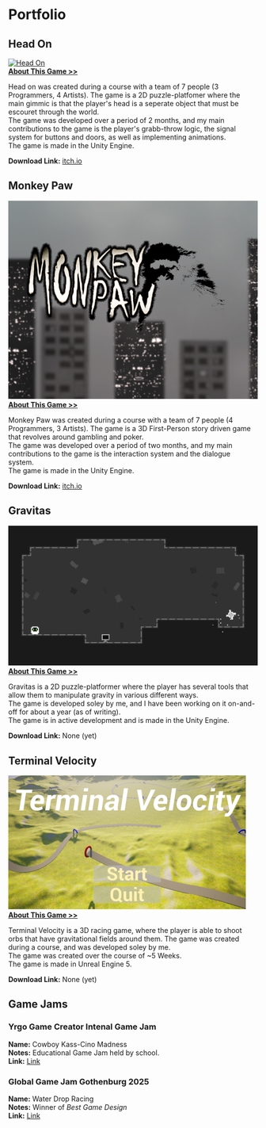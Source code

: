 # Portfolio




## Head On
[![Head On](/assets/HeadOnTitle.png)](https://salmaster1.github.io/Portfolio/Projects/HeadOn)  
[**About This Game >>**](https://salmaster1.github.io/Portfolio/Projects/HeadOn)  

Head on was created during a course with a team of 7 people (3 Programmers, 4 Artists). The game is a 2D puzzle-platfomer where the main gimmic is that the player's head is a seperate object that must be escouret through the world.  
The game was developed over a period of 2 months, and my main contributions to the game is the player's grabb-throw logic, the signal system for buttons and doors, as well as implementing animations.  
The game is made in the Unity Engine.  

**Download Link:** [itch.io](https://yrgo-game-creator.itch.io/head-on)  

## Monkey Paw
[![Monkey Paw](/assets/MonkeyPaw.png)](https://salmaster1.github.io/Portfolio/Projects/MonkeyPaw)  
[**About This Game >>**](https://salmaster1.github.io/Portfolio/Projects/MonkeyPaw)  

Monkey Paw was created during a course with a team of 7 people (4 Programmers, 3 Artists). The game is a 3D First-Person story driven game that revolves around gambling and poker.  
The game was developed over a period of two months, and my main contributions to the game is the interaction system and the dialogue system.  
The game is made in the Unity Engine.  

**Download Link:** [itch.io](https://yrgo-game-creator.itch.io/monkey-paw)  

## Gravitas
[![Gravitas](/assets/Gravitas.png)](https://salmaster1.github.io/Portfolio/Projects/Gravitas)  
[**About This Game >>**](https://salmaster1.github.io/Portfolio/Projects/Gravitas)  

Gravitas is a 2D puzzle-platformer where the player has several tools that allow them to manipulate gravity in various different ways.  
The game is developed soley by me, and I have been working on it on-and-off for about a year (as of writing).  
The game is in active development and is made in the Unity Engine.

**Download Link:** None (yet)  

## Terminal Velocity
[![Terminal Velocity](/assets/TerminalVelocity.png)](https://salmaster1.github.io/Portfolio/Projects/TerminalVelocity)  
[**About This Game >>**](https://salmaster1.github.io/Portfolio/Projects/TerminalVelocity)  

Terminal Velocity is a 3D racing game, where the player is able to shoot orbs that have gravitational fields around them. The game was created during a course, and was developed soley by me.  
The game was created over the course of ~5 Weeks.  
The game is made in Unreal Engine 5.  

**Download Link:** None (yet)  

## Game Jams

### Yrgo Game Creator Intenal Game Jam  
**Name:** Cowboy Kass-Cino Madness  
**Notes:** Educational Game Jam held by school.  
**Link:** [Link](https://salmaster.itch.io/cowboy-kass-cino-madness)  

### Global Game Jam Gothenburg 2025
**Name:** Water Drop Racing  
**Notes:** Winner of *Best Game Design*  
**Link:** [Link](https://globalgamejam.org/games/2025/title-5)
